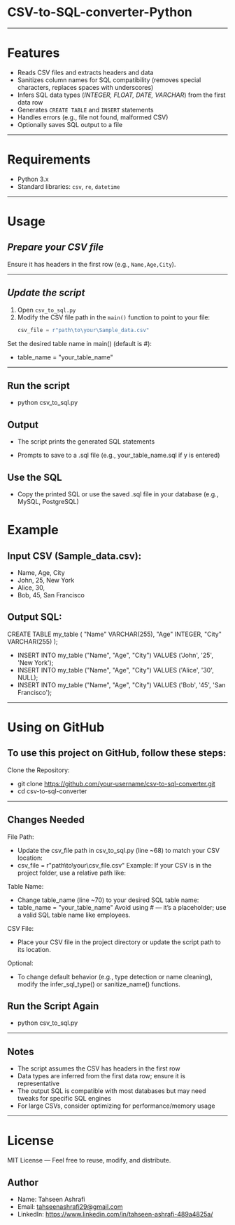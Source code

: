 # CSV-to-SQL-converter-Python


---

# Features

- Reads CSV files and extracts headers and data  
- Sanitizes column names for SQL compatibility (removes special characters, replaces spaces with underscores)  
- Infers SQL data types (*INTEGER, FLOAT, DATE, VARCHAR*) from the first data row  
- Generates `CREATE TABLE` and `INSERT` statements  
- Handles errors (e.g., file not found, malformed CSV)  
- Optionally saves SQL output to a file  

---

# Requirements

- Python 3.x  
- Standard libraries: `csv`, `re`, `datetime`  

---

# Usage

## *Prepare your CSV file*

Ensure it has headers in the first row (e.g., `Name,Age,City`).

---

## *Update the script*

1. Open `csv_to_sql.py`  
2. Modify the CSV file path in the `main()` function to point to your file:  
   ```python
   csv_file = r"path\to\your\Sample_data.csv"

Set the desired table name in main() (default is #):
- table_name = "your_table_name"

---


## Run the script
- python csv_to_sql.py

## Output
- The script prints the generated SQL statements

- Prompts to save to a .sql file (e.g., your_table_name.sql if y is entered)

## Use the SQL
- Copy the printed SQL or use the saved .sql file in your database (e.g., MySQL, PostgreSQL)


# Example
## Input CSV (Sample_data.csv):

- Name, Age, City
- John, 25, New York
- Alice, 30,
- Bob, 45, San Francisco

## Output SQL:

CREATE TABLE my_table (
    "Name" VARCHAR(255),
    "Age" INTEGER,
    "City" VARCHAR(255)
);

- INSERT INTO my_table ("Name", "Age", "City") VALUES ('John', '25', 'New York');
- INSERT INTO my_table ("Name", "Age", "City") VALUES ('Alice', '30', NULL);
- INSERT INTO my_table ("Name", "Age", "City") VALUES ('Bob', '45', 'San Francisco');

---

# Using on GitHub
## To use this project on GitHub, follow these steps:
Clone the Repository:

- git clone https://github.com/your-username/csv-to-sql-converter.git
- cd csv-to-sql-converter


---

## Changes Needed
File Path:
- Update the csv_file path in csv_to_sql.py (line ~68) to match your CSV location:
- csv_file = r"path\to\your\csv_file.csv"
Example: If your CSV is in the project folder, use a relative path like:

Table Name:
- Change table_name (line ~70) to your desired SQL table name:
- table_name = "your_table_name"
Avoid using # — it’s a placeholder; use a valid SQL table name like employees.

CSV File:
- Place your CSV file in the project directory or update the script path to its location.

Optional:
- To change default behavior (e.g., type detection or name cleaning), modify the infer_sql_type() or sanitize_name() functions.

## Run the Script Again
- python csv_to_sql.py

---

## Notes
- The script assumes the CSV has headers in the first row
- Data types are inferred from the first data row; ensure it is representative
- The output SQL is compatible with most databases but may need tweaks for specific SQL engines
- For large CSVs, consider optimizing for performance/memory usage

---

# License
MIT License — Feel free to reuse, modify, and distribute.

## Author
- Name: Tahseen Ashrafi
- Email: tahseenashrafi29@gmail.com
- LinkedIn: https://www.linkedin.com/in/tahseen-ashrafi-489a4825a/


